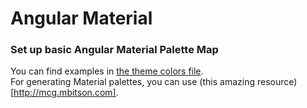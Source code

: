 # Angular Material

### Set up basic Angular Material Palette Map
You can find examples in [the theme colors file](../src/scss/theming/_theme-colors.scss).  
For generating Material palettes, you can use (this amazing resource)[http://mcg.mbitson.com].

